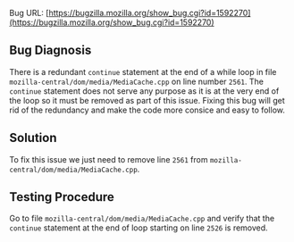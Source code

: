 Bug URL: [https://bugzilla.mozilla.org/show_bug.cgi?id=1592270](https://bugzilla.mozilla.org/show_bug.cgi?id=1592270)

## Bug Diagnosis
There is a redundant `continue` statement at the end of a while loop in file `mozilla-central/dom/media/MediaCache.cpp` on line number `2561`. The `continue` statement does not serve any purpose as it is at the very end of the loop so it must be removed as part of this issue. Fixing this bug will get rid of the redundancy and make the code more consice and easy to follow.

## Solution 
To fix this issue we just need to remove line `2561` from `mozilla-central/dom/media/MediaCache.cpp`.

## Testing Procedure 
Go to file `mozilla-central/dom/media/MediaCache.cpp` and verify that the `continue` statement at the end of loop starting on line `2526` is removed.







